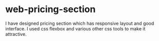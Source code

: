 # web-pricing-section
I have designed pricing section which has responsive layout and good interface. I used css flexbox and various other css tools to make it attractive.
